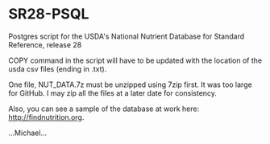 # SR28-PSQL
Postgres script for the USDA's National Nutrient Database for Standard Reference, release 28

COPY command in the script will have to be updated with the location of the usda csv files (ending in .txt).

One file, NUT_DATA.7z must be unzipped using 7zip first.  It was too large for GitHub.  I may zip all the files at a later date for consistency.

Also, you can see a sample of the database at work here:  http://findnutrition.org.

...Michael...
